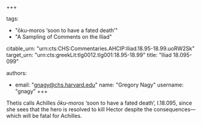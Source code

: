 +++

tags:
- "ōku-moros ‘soon to have a fated death’"
- "A Sampling of Comments on the Iliad"

citable_urn: "urn:cts:CHS:Commentaries.AHCIP:Iliad.18.95-18.99.uoRW2Sk"
target_urn: "urn:cts:greekLit:tlg0012.tlg001:18.95-18.99"
title: "Iliad 18.095-099"

authors:
- email: "gnagy@chs.harvard.edu"
  name: "Gregory Nagy"
  username: "gnagy"
+++

<p>Thetis calls Achilles <em>ōku-moros</em> ‘soon to have a fated death’, I.18.095, since she sees that the hero is resolved to kill Hector despite the consequences—which will be fatal for Achilles.  </p>